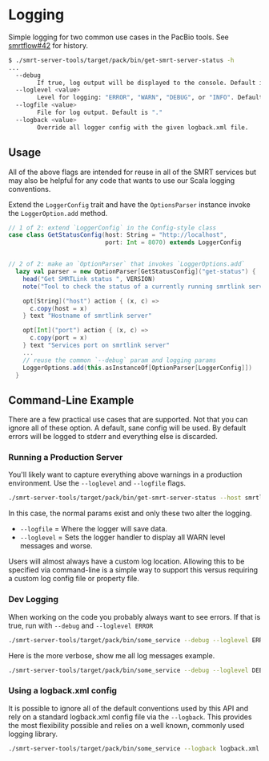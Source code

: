 # Logging

Simple logging for two common use cases in the PacBio tools. See [smrtflow#42](https://github.com/PacificBiosciences/smrtflow/pull/42) for history.

```bash
$ ./smrt-server-tools/target/pack/bin/get-smrt-server-status -h
...
  --debug
        If true, log output will be displayed to the console. Default is false.
  --loglevel <value>
        Level for logging: "ERROR", "WARN", "DEBUG", or "INFO". Default is "ERROR"
  --logfile <value>
        File for log output. Default is "."
  --logback <value>
        Override all logger config with the given logback.xml file.
```

## Usage

All of the above flags are intended for reuse in all of the SMRT services but may also be helpful for any code that
wants to use our Scala logging conventions.

Extend the `LoggerConfig` trait and have the `OptionsParser` instance invoke the `LoggerOption.add` method.

```scala
// 1 of 2: extend `LoggerConfig` in the Config-style class
case class GetStatusConfig(host: String = "http://localhost",
                           port: Int = 8070) extends LoggerConfig


// 2 of 2: make an `OptionParser` that invokes `LoggerOptions.add`
  lazy val parser = new OptionParser[GetStatusConfig]("get-status") {
    head("Get SMRTLink status ", VERSION)
    note("Tool to check the status of a currently running smrtlink server")

    opt[String]("host") action { (x, c) =>
      c.copy(host = x)
    } text "Hostname of smrtlink server"

    opt[Int]("port") action { (x, c) =>
      c.copy(port = x)
    } text "Services port on smrtlink server"
    ...
    // reuse the common `--debug` param and logging params
    LoggerOptions.add(this.asInstanceOf[OptionParser[LoggerConfig]])
  }
```

## Command-Line Example

There are a few practical use cases that are supported. Not that you can ignore all of these option. A default, sane
config will be used. By default errors will be logged to stderr and everything else is discarded.

### Running a Production Server

You'll likely want to capture everything above warnings in a production environment. Use the `--loglevel` and `--logfile` flags.

```bash
./smrt-server-tools/target/pack/bin/get-smrt-server-status --host smrtlink-bihourly --port 8081 --logfile /var/log/my_log.log --loglevel WARN
```

In this case, the normal params exist and only these two alter the logging.

- `--logfile` =  Where the logger will save data.
- `--loglevel` = Sets the logger handler to display all WARN level messages and worse.

Users will almost always have a custom log location. Allowing this to be specified via command-line is a simple way to
support this versus requiring a custom log config file or property file.

### Dev Logging

When working on the code you probably always want to see errors. If that is true, run with `--debug` and
`--loglevel ERROR`

```bash
./smrt-server-tools/target/pack/bin/some_service --debug --loglevel ERROR
```

Here is the more verbose, show me all log messages example.

```bash
./smrt-server-tools/target/pack/bin/some_service --debug --loglevel DEBUG
```

### Using a logback.xml config

It is possible to ignore all of the default conventions used by this API and rely on a standard logback.xml config file
via the `--logback`. This provides the most flexibility possible and relies on a well known, commonly used logging
library.

```bash
./smrt-server-tools/target/pack/bin/some_service --logback logback.xml
```